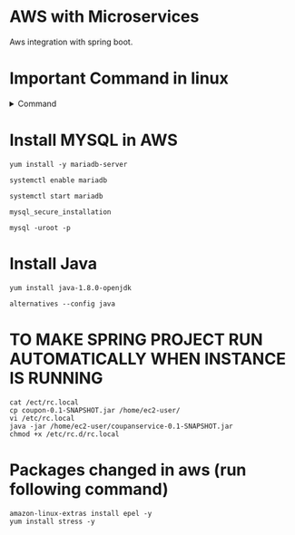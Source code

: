 # AWS with Microservices
Aws integration with spring boot.


# Important Command in linux

<details><summary>Command</summary>
<p>

- Present working directory

```
pwd
```

- To make root user

```
sudo -i
```

- Central repo list

```
yum repolist
```

- Show all the list of already installed software/packages

```
yum list installed
```

- Show packages as group

```
yum gruoplist
```

- To install the package

```
yum install <package name> 
```

- To start the service

```
service httpd start
```

- To server the page

```
vi /var/www/html/index.html
```

- To stop the service

```
service httpd stop
```

- To remove the package

```
yum remove httpd 
```

- To see log from last 5 line

```
tail -5 /var/log/yum.log 
```

- To search

```
yum search java
```

</p>

</details>

# Install MYSQL in AWS

```
yum install -y mariadb-server

systemctl enable mariadb

systemctl start mariadb

mysql_secure_installation

mysql -uroot -p
```

# Install Java

```
yum install java-1.8.0-openjdk

alternatives --config java
```

# TO MAKE SPRING PROJECT RUN AUTOMATICALLY WHEN INSTANCE IS RUNNING

```
cat /ect/rc.local
cp coupon-0.1-SNAPSHOT.jar /home/ec2-user/
vi /etc/rc.local
java -jar /home/ec2-user/coupanservice-0.1-SNAPSHOT.jar
chmod +x /etc/rc.d/rc.local
```

# Packages changed in aws (run following command)

```
amazon-linux-extras install epel -y
yum install stress -y
```
